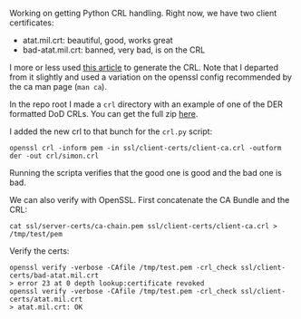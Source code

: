 Working on getting Python CRL handling. Right now, we have two client certificates:

- atat.mil.crt: beautiful, good, works great
- bad-atat.mil.crt: banned, very bad, is on the CRL

I more or less used [this article](https://access.redhat.com/documentation/en-us/red_hat_update_infrastructure/2.1/html/administration_guide/chap-red_hat_update_infrastructure-administration_guide-certification_revocation_list_crl) to generate the CRL. Note that I departed from it slightly and used a variation on the openssl config recommended by the ca man page (`man ca`).

In the repo root I made a `crl` directory with an example of one of the DER formatted DoD CRLs. You can get the full zip [here](https://crl.gds.disa.mil/).

I added the new crl to that bunch for the `crl.py` script:

```
openssl crl -inform pem -in ssl/client-certs/client-ca.crl -outform der -out crl/simon.crl
```

Running the scripta verifies that the good one is good and the bad one is bad.

We can also verify with OpenSSL. First concatenate the CA Bundle and the CRL:

```
cat ssl/server-certs/ca-chain.pem ssl/client-certs/client-ca.crl > /tmp/test/pem
```

Verify the certs:

```
openssl verify -verbose -CAfile /tmp/test.pem -crl_check ssl/client-certs/bad-atat.mil.crt
> error 23 at 0 depth lookup:certificate revoked
openssl verify -verbose -CAfile /tmp/test.pem -crl_check ssl/client-certs/atat.mil.crt
> atat.mil.crt: OK
```

